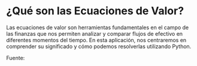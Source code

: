 # ¿Qué son las Ecuaciones de Valor?

Las ecuaciones de valor son herramientas fundamentales en el campo de las finanzas que nos permiten analizar y comparar flujos de efectivo en diferentes momentos del tiempo. En esta aplicación, nos centraremos en comprender su significado y cómo podemos resolverlas utilizando Python.

Fuente: 
